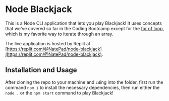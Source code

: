 # Node Blackjack

This is a Node CLI application that lets you play Blackjack! It uses concepts that we've covered so far in the Coding Bootcamp except for the [for of loop](https://developer.mozilla.org/en-US/docs/Web/JavaScript/Reference/Statements/for...of), which is my favorite way to iterate through an array.

The live application is hosted by Replit at [https://replit.com/@NatePad/node-blackjack](https://replit.com/@NatePad/node-blackjack).

## Installation and Usage

After cloning the repo to your machine and `cd`ing into the folder, first run the command `npm i` to install the necessary dependencies, then run either the `node .` or the `npm start` command to play Blackjack!
